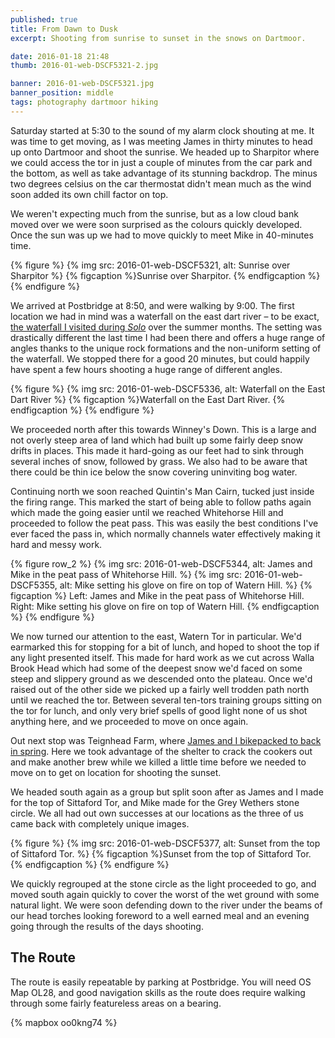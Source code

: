 ```yaml
---
published: true
title: From Dawn to Dusk
excerpt: Shooting from sunrise to sunset in the snows on Dartmoor.

date: 2016-01-18 21:48
thumb: 2016-01-web-DSCF5321-2.jpg

banner: 2016-01-web-DSCF5321.jpg
banner_position: middle
tags: photography dartmoor hiking
---
```


Saturday started at 5:30 to the sound of my alarm clock shouting at me. It was time to get moving, as I was meeting James in thirty minutes to head up onto Dartmoor and shoot the sunrise. We headed up to Sharpitor where we could access the tor in just a couple of minutes from the car park and the bottom, as well as take advantage of its stunning backdrop. The minus two degrees celsius on the car thermostat didn't mean much as the wind soon added its own chill factor on top.

We weren't expecting much from the sunrise, but as a low cloud bank moved over we were soon surprised as the colours quickly developed. Once the sun was up we had to move quickly to meet Mike in 40-minutes time.

{% figure %}
  {% img src: 2016-01-web-DSCF5321, alt: Sunrise over Sharpitor %}
  {% figcaption %}Sunrise over Sharpitor. {% endfigcaption %}
{% endfigure %}

We arrived at Postbridge at 8:50, and were walking by 9:00. The first location we had in mind was a waterfall on the east dart river – to be exact, [the waterfall I visited during *Solo*][solo] over the summer months. The setting was drastically different the last time I had been there and offers a huge range of angles thanks to the unique rock formations and the non-uniform setting of the waterfall. We stopped there for a good 20 minutes, but could happily have spent a few hours shooting a huge range of different angles.

{% figure %}
  {% img src: 2016-01-web-DSCF5336, alt: Waterfall on the East Dart River %}
  {% figcaption %}Waterfall on the East Dart River. {% endfigcaption %}
{% endfigure %}

We proceeded north after this towards Winney's Down. This is a large and not overly steep area of land which had built up some fairly deep snow drifts in places. This made it hard-going as our feet had to sink through several inches of snow, followed by grass. We also had to be aware that there could be thin ice below the snow covering uninviting bog water.

Continuing north we soon reached Quintin's Man Cairn, tucked just inside the firing range. This marked the start of being able to follow paths again which made the going easier until we reached Whitehorse Hill and proceeded to follow the peat pass. This was easily the best conditions I've ever faced the pass in, which normally channels water effectively making it hard and messy work.

{% figure row_2 %}
  {% img src: 2016-01-web-DSCF5344, alt: James and Mike in the peat pass of Whitehorse Hill. %}
  {% img src: 2016-01-web-DSCF5355, alt: Mike setting his glove on fire on top of Watern Hill. %}
  {% figcaption %}
    Left: James and Mike in the peat pass of Whitehorse Hill.<br />
    Right: Mike setting his glove on fire on top of Watern Hill.
  {% endfigcaption %}
{% endfigure %}

We now turned our attention to the east, Watern Tor in particular. We'd earmarked this for stopping for a bit of lunch, and hoped to shoot the top if any light presented itself. This made for hard work as we cut across Walla Brook Head which had some of the deepest snow we'd faced on some steep and slippery ground as we descended onto the plateau. Once we'd raised out of the other side we picked up a fairly well trodden path north until we reached the tor. Between several ten-tors training groups sitting on the tor for lunch, and only very brief spells of good light none of us shot anything here, and we proceeded to move on once again.

Out next stop was Teignhead Farm, where [James and I bikepacked to back in spring][teignhead]. Here we took advantage of the shelter to crack the cookers out and make another brew while we killed a little time before we needed to move on to get on location for shooting the sunset.

We headed south again as a group but split soon after as James and I made for the top of Sittaford Tor, and Mike made for the Grey Wethers stone circle. We all had out own successes at our locations as the three of us came back with completely unique images.

{% figure %}
  {% img src: 2016-01-web-DSCF5377, alt: Sunset from the top of Sittaford Tor. %}
  {% figcaption %}Sunset from the top of Sittaford Tor. {% endfigcaption %}
{% endfigure %}

We quickly regrouped at the stone circle as the light proceeded to go, and moved south again quickly to cover the worst of the wet ground with some natural light. We were soon defending down to the river under the beams of our head torches looking foreword to a well earned meal  and an evening going through the results of the days shooting.

## The Route

The route is easily repeatable by parking at Postbridge. You will need OS Map OL28, and good navigation skills as the route does require walking through some fairly featureless areas on a bearing.

{% mapbox oo0kng74 %}

[solo]: /adventures-photography/2015/09/solo/ "A backpacking journey across Dartmoor from Okehampton to the East Dart River and onwards to Yelverton"
[teignhead]: /adventures-photography/2015/05/Teignhead-Farm-Bikepacking/ "A bikepacking trip across Dartmoor to wild camp and Teignhead Farm Ruin"
